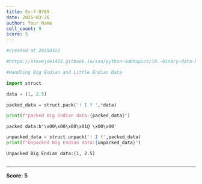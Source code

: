 ```yaml
---
title: Ex-7-9789
date: 2025-03-26
author: Your Name
cell_count: 9
score: 5
---
```


```python
#created at 20250322
```


```python
#https://stevejoe1412.gitbook.io/ssn/python-subtopics/19.-binary-data-handling
```


```python
#Handling Big Endian and Little Endian Data
```


```python
import struct
```


```python
data = (1, 2.5)
```


```python
packed_data = struct.pack('! I f ',*data)

```


```python
print(f"packed Big Endian data:{packed_data}")
```

    packed data:b'\x00\x00\x00\x01@ \x00\x00'



```python
unpacked_data = struct.unpack('! I f',packed_data)
print(f"Unpacked Big Endian data:{unpacked_data}")
```

    Unpacked Big Endian data:(1, 2.5)



```python

```


---
**Score: 5**